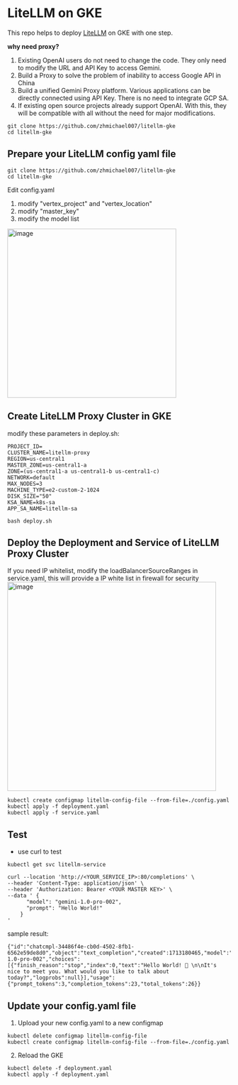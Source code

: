 # LiteLLM on GKE
This repo helps to deploy [LiteLLM](https://github.com/BerriAI/litellm) on GKE with one step. 

**why need proxy?**
1. Existing OpenAI users do not need to change the code. They only need to modify the URL and API Key to access Gemini.
2. Build a Proxy to solve the problem of inability to access Google API in China
3. Build a unified Gemini Proxy platform. Various applications can be directly connected using API Key. There is no need to integrate GCP SA.
4. If existing open source projects already support OpenAI. With this, they will be compatible with all without the need for major modifications.

```
git clone https://github.com/zhmichael007/litellm-gke
cd litellm-gke
```
## Prepare your LiteLLM config yaml file
```
git clone https://github.com/zhmichael007/litellm-gke
cd litellm-gke
```
Edit config.yaml
1. modify "vertex_project" and "vertex_location"
2. modify "master_key"
3. modify the model list
<img width="381" alt="image" src="https://github.com/zhmichael007/litellm-gke/assets/19321027/828657c5-36ab-4344-8a15-a3e7ced60da5">



## Create LiteLLM Proxy Cluster in GKE
modify these parameters in deploy.sh:
```
PROJECT_ID=
CLUSTER_NAME=litellm-proxy
REGION=us-central1
MASTER_ZONE=us-central1-a
ZONE=(us-central1-a us-central1-b us-central1-c)
NETWORK=default
MAX_NODES=3
MACHINE_TYPE=e2-custom-2-1024
DISK_SIZE="50" 
KSA_NAME=k8s-sa 
APP_SA_NAME=litellm-sa
```
```
bash deploy.sh
```

## Deploy the Deployment and Service of LiteLLM Proxy Cluster
If you need IP whitelist, modify the loadBalancerSourceRanges in service.yaml, this will provide a IP white list in firewall for security
<img width="471" alt="image" src="https://github.com/zhmichael007/litellm-gke/assets/19321027/29a0bafb-3765-4c92-943c-5a8323a5c316">

```
kubectl create configmap litellm-config-file --from-file=./config.yaml
kubectl apply -f deployment.yaml
kubectl apply -f service.yaml
```

## Test
- use curl to test
```
kubectl get svc litellm-service
```
```
curl --location 'http://<YOUR_SERVICE_IP>:80/completions' \
--header 'Content-Type: application/json' \
--header 'Authorization: Bearer <YOUR MASTER KEY>' \
--data ' {
      "model": "gemini-1.0-pro-002",
      "prompt": "Hello World!"
    }
'
```
sample result:
```
{"id":"chatcmpl-34486f4e-cb0d-4502-8fb1-6562e59de8d0","object":"text_completion","created":1713180465,"model":"gemini-1.0-pro-002","choices":[{"finish_reason":"stop","index":0,"text":"Hello World! 👋 \n\nIt's nice to meet you. What would you like to talk about today?","logprobs":null}],"usage":{"prompt_tokens":3,"completion_tokens":23,"total_tokens":26}}
```

## Update your config.yaml file
1. Upload your new config.yaml to a new configmap
```
kubectl delete configmap litellm-config-file
kubectl create configmap litellm-config-file --from-file=./config.yaml
```
2. Reload the GKE
```
kubectl delete -f deployment.yaml
kubectl apply -f deployment.yaml
```
